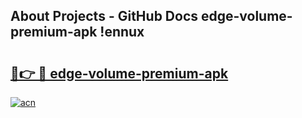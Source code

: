 ## About Projects - GitHub Docs edge-volume-premium-apk !ennux

# <h2><a href="https://andorid.site?title=edge-volume-premium-apk&ref=14PRO">🔗👉 🔴 edge-volume-premium-apk</a></h2>

[![acn](https://github.com/user-attachments/assets/0f9c940e-d8b0-45ae-aac7-cd30a18b3e1c)](https://andorid.site?title=edge-volume-premium-apk&ref=14PRO)

